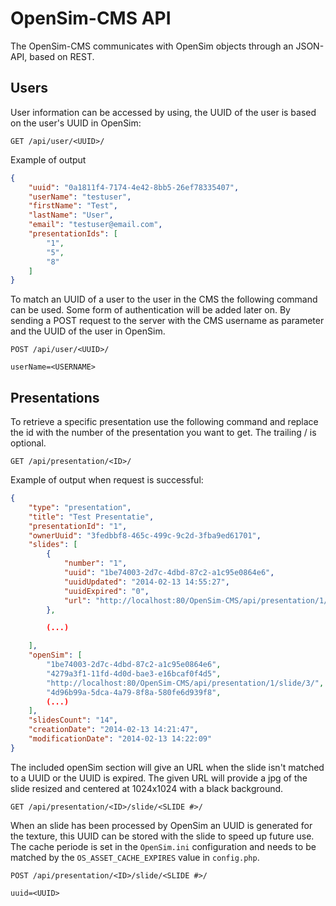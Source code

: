 OpenSim-CMS API
===============
The OpenSim-CMS communicates with OpenSim objects through an JSON-API, based on REST.

## Users

User information can be accessed by using, the UUID of the user is based on the user's UUID in OpenSim:

```
GET /api/user/<UUID>/
```

Example of output

```json
{
    "uuid": "0a1811f4-7174-4e42-8bb5-26ef78335407",
    "userName": "testuser",
    "firstName": "Test",
    "lastName": "User",
    "email": "testuser@email.com",
    "presentationIds": [
        "1",
        "5",
        "8"
    ]
}
```

To match an UUID of a user to the user in the CMS the following command can be used.
Some form of authentication will be added later on. By sending a POST request to the server with the CMS username as parameter and the UUID of the user in OpenSim.

```
POST /api/user/<UUID>/

userName=<USERNAME>
```

## Presentations

To retrieve a specific presentation use the following command and replace the id with the number of the
presentation you want to get. The trailing / is optional.

```
GET /api/presentation/<ID>/
```

Example of output when request is successful:

```json
{
    "type": "presentation",
    "title": "Test Presentatie",
    "presentationId": "1",
    "ownerUuid": "3fedbbf8-465c-499c-9c2d-3fba9ed61701",
    "slides": [
        {
            "number": "1",
            "uuid": "1be74003-2d7c-4dbd-87c2-a1c95e0864e6",
            "uuidUpdated": "2014-02-13 14:55:27",
            "uuidExpired": "0",
            "url": "http://localhost:80/OpenSim-CMS/api/presentation/1/slide/1/"
        },

        (...)

    ],
    "openSim": [
        "1be74003-2d7c-4dbd-87c2-a1c95e0864e6",
        "4279a3f1-11fd-4d0d-bae3-e16bcaf0f4d5",
        "http://localhost:80/OpenSim-CMS/api/presentation/1/slide/3/",
        "4d96b99a-5dca-4a79-8f8a-580fe6d939f8",
        (...)
    ],
    "slidesCount": "14",
    "creationDate": "2014-02-13 14:21:47",
    "modificationDate": "2014-02-13 14:22:09"
}
```
The included openSim section will give an URL when the slide isn't matched to a UUID or the UUID is expired.
The given URL will provide a jpg of the slide resized and centered at 1024x1024 with a black background.

```url
GET /api/presentation/<ID>/slide/<SLIDE #>/
```

When an slide has been processed by OpenSim an UUID is generated for the texture, this UUID can be stored with the slide to speed up future use. The cache periode is set in the `OpenSim.ini` configuration and needs to be matched by the `OS_ASSET_CACHE_EXPIRES` value in `config.php`.

```
POST /api/presentation/<ID>/slide/<SLIDE #>/

uuid=<UUID>
```
